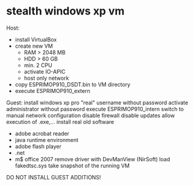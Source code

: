 # stealth windows xp vm

Host:
* install VirtualBox
* create new VM
  * RAM > 2048 MB
  * HDD > 60 GB
  * min. 2 CPU
  * activate IO-APIC
  * host only network
* copy ESPRIMOP910_DSDT.bin to VM directory
* execute ESPRIMOP910_extern

Guest:
install windows xp pro
"real" username without password
activate administrator without password
execute ESPRIMOP910_intern
switch to manual network configuration
disable firewall
disable updates
allow execution of .exe,...
install real old software
- adobe acrobat reader
- java runtime environment
- adobe flash player
- .net
- m$ office 2007
remove driver with DevManView (NirSoft)
load fakedtsc.sys
take snapshot of the running VM

DO NOT INSTALL GUEST ADDITIONS!
